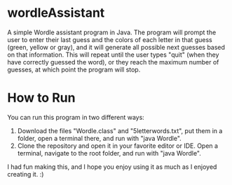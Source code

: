 # wordleAssistant
 A simple Wordle assistant program in Java. The program will prompt the user to enter their last guess and the colors of each letter in that guess (green, yellow or gray), and it will generate all possible next guesses based on that information. This will repeat until the user types "quit" (when they have correctly guessed the word), or they reach the maximum number of guesses, at which point the program will stop. 

# How to Run
You can run this program in two different ways: 

1) Download the files "Wordle.class" and "5letterwords.txt", put them in a folder, open a terminal there, and run with "java Wordle". 
2) Clone the repository and open it in your favorite editor or IDE. Open a terminal, navigate to the root folder, and run with "java Wordle". 

I had fun making this, and I hope you enjoy using it as much as I enjoyed creating it. :)
